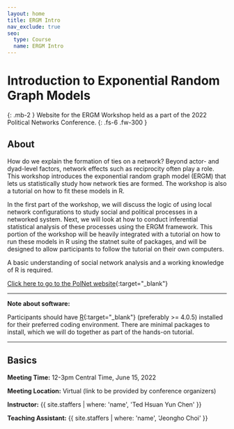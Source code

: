 ```yaml
---
layout: home
title: ERGM Intro
nav_exclude: true
seo:
  type: Course
  name: ERGM Intro
---
```


# Introduction to Exponential Random Graph Models
{: .mb-2 }
Website for the ERGM Workshop held as a part of the 2022 Political Networks Conference.
{: .fs-6 .fw-300 }

## About

How do we explain the formation of ties on a network? Beyond actor- and dyad-level factors, network effects such as reciprocity often play a role. This workshop introduces the exponential random graph model (ERGM) that lets us statistically study how network ties are formed. The workshop is also a tutorial on how to fit these models in R. 

In the first part of the workshop, we will discuss the logic of using local network configurations to study social and political processes in a networked system. Next, we will look at how to conduct inferential statistical analysis of these processes using the ERGM framework. This portion of the workshop will be heavily integrated with a tutorial on how to run these models in R using the statnet suite of packages, and will be designed to allow participants to follow the tutorial on their own computers. 

A basic understanding of social network analysis and a working knowledge of R is required. 

[Click here to go to the PolNet website](https://conference.polinetworks.org/political-networks-conference){:target="_blank"}

---

**Note about software:** 

Participants should have [R](https://www.r-project.org/){:target="_blank"} (preferably >= 4.0.5) installed for their preferred coding environment. There are minimal packages to install, which we will do together as part of the hands-on tutorial.

---

## Basics

**Meeting Time:** 12-3pm Central Time, June 15, 2022

**Meeting Location:** Virtual (link to be provided by conference organizers)

**Instructor:**
{{ site.staffers | where: 'name', 'Ted Hsuan Yun Chen' }}

**Teaching Assistant:**
{{ site.staffers | where: 'name', 'Jeongho Choi' }}